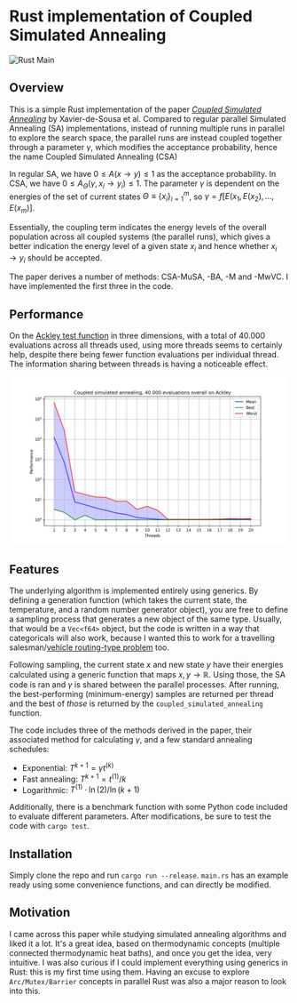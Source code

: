 # Rust implementation of Coupled Simulated Annealing

![Rust Main](https://github.com/NielsBongers/rust-file-indexing/actions/workflows/rust.yml/badge.svg?branch=main&event=push)

## Overview 

This is a simple Rust implementation of the paper [<i>Coupled Simulated Annealing</i>](https://ieeexplore.ieee.org/document/5184877) by Xavier-de-Sousa et al. Compared to regular parallel Simulated Annealing (SA) implementations, instead of running multiple runs in parallel to explore the search space, the parallel runs are instead coupled together through a parameter $\gamma$, which modifies the acceptance probability, hence the name Coupled Simulated Annealing (CSA)

In regular SA, we have $0 \leq A(x \to y) \leq 1$ as the acceptance probability. In CSA, we have $0 \leq A_\Theta (\gamma, x_i \to y_i) \leq 1$. The parameter $\gamma$ is dependent on the energies of the set of current states $\Theta \equiv \{x_i\}_{i=1}^m$, so $\gamma = f [E(x_1, E(x_2), \ldots, E(x_m)]$. 

Essentially, the coupling term indicates the energy levels of the overall population across all coupled systems (the parallel runs), which gives a better indication the energy level of a given state $x_i$ and hence whether $x_i \to y_i$ should be accepted. 

The paper derives a number of methods: CSA-MuSA, -BA, -M and -MwVC. I have implemented the first three in the code. 

## Performance 

On the [Ackley test function](https://en.wikipedia.org/wiki/Ackley_function) in three dimensions, with a total of 40.000 evaluations across all threads used, using more threads seems to certainly help, despite there being fewer function evaluations per individual thread. The information sharing between threads is having a noticeable effect. 

<img src="images/18082024 - Coupled simulated annealing - performance comparison - 40.000 total.png" width="600" alt="Example usage of the tool">

## Features 

The underlying algorithm is implemented entirely using generics. By defining a generation function (which takes the current state, the temperature, and a random number generator object), you are free to define a sampling process that generates a new object of the same type. Usually, that would be a `Vec<f64>` object, but the code is written in a way that categoricals will also work, because I wanted this to work for a travelling salesman/[vehicle routing-type problem](https://en.wikipedia.org/wiki/Vehicle_routing_problem) too. 

Following sampling, the current state $x$ and new state $y$ have their energies calculated using a generic function that maps $x, y \to \mathbb R$. Using those, the SA code is ran and $\gamma$ is shared between the parallel processes. After running, the best-performing (minimum-energy) samples are returned per thread and the best of _those_ is returned by the `coupled_simulated_annealing` function. 

The code includes three of the methods derived in the paper, their associated method for calculating $\gamma$, and a few standard annealing schedules: 

- Exponential: $T^{k+1} = \gamma t^{(k)}$
- Fast annealing: $T^{k+1} = t^{(1)} / k$
- Logarithmic: $T^{(1)} \cdot \ln (2) / \ln (k + 1)$

Additionally, there is a benchmark function with some Python code included to evaluate different parameters. After modifications, be sure to test the code with ```cargo test```. 

## Installation 

Simply clone the repo and run ```cargo run --release```. ```main.rs``` has an example ready using some convenience functions, and can directly be modified. 

## Motivation 

I came across this paper while studying simulated annealing algorithms and liked it a lot. It's a great idea, based on thermodynamic concepts (multiple connected thermodynamic heat baths), and once you get the idea, very intuitive. I was also curious if I could implement everything using generics in Rust: this is my first time using them. Having an excuse to explore ```Arc/Mutex/Barrier``` concepts in parallel Rust was also a major reason to look into this. 
